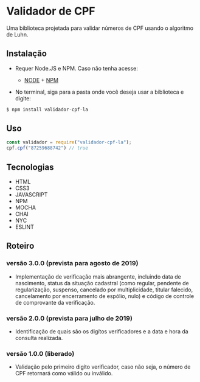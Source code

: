 # Validador de CPF

Uma biblioteca projetada para validar números de CPF usando o algoritmo de Luhn.

## Instalação

* Requer Node.JS e NPM. Caso não tenha acesse: 

    - [NODE](https://nodejs.org/en/download/) + [NPM](https://nodejs.org/en/download/)

* No terminal, siga para a pasta onde você deseja usar a biblioteca e digite:
```javascript
$ npm install validador-cpf-la
```

## Uso 

```javascript
const validador = require("validador-cpf-la");
cpf.cpf("87259688742") // true
```


## Tecnologias

* HTML
* CSS3
* JAVASCRIPT
* NPM
* MOCHA
* CHAI
* NYC
* ESLINT

## Roteiro

### versão 3.0.0 (prevista para agosto de 2019) 
* Implementação de verificação mais abrangente, incluindo data de nascimento, status da situação cadastral (como regular, pendente de regularização, suspenso, cancelado por multiplicidade, titular falecido, cancelamento por encerramento de espólio, nulo) e código de controle de comprovante da verificação.

### versão 2.0.0 (prevista para julho de 2019) 
* Identificação de quais são os digítos verificadores e a data e hora da consulta realizada.

### versão 1.0.0 (liberado) 
* Validação pelo primeiro digíto verificador, caso não seja, o número de CPF retornará como válido ou inválido.